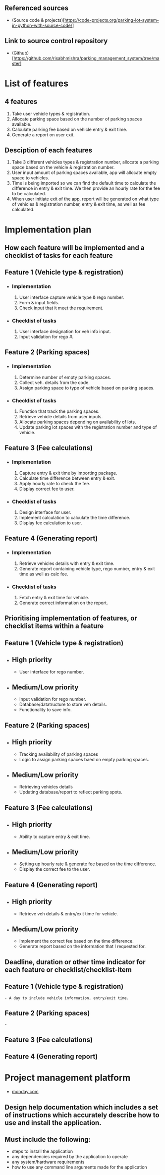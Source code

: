 ## Referenced sources
- (Source code & projects)[https://code-projects.org/parking-lot-system-in-python-with-source-code/]

## Link to source control repository
- (Github)[https://github.com/risabhmishra/parking_management_system/tree/master]

# List of features
## 4 features
1. Take user vehicle types & registration.
2. Allocate parking space based on the number of parking spaces available.
3. Calculate parking fee based on vehicle entry & exit time.
4. Generate a report on user exit.

## Desciption of each features
1. Take 3 different vehicles types & registration number, allocate a parking space based on the vehicle & registration number.
2. User input amount of parking spaces available, app will allocate empty space to vehicles.
3. Time is being imported so we can find the default time to calculate the difference in entry & exit time. We then provide an hourly rate for the fee to be calculated.
4. When user initiate exit of the app, report will be generated on what type of vehicles & registration number, entry & exit time, as well as fee calculated.

# Implementation plan
## How each feature will be implemented and a checklist of tasks for each feature

## Feature 1 (Vehicle type & registration)
- ### Implementation
    1. User interface capture vehicle type & rego number.
    2. Form & input fields.
    3. Check input that it meet the requirement.

- ### Checklist of tasks
    1. User interface designation for veh info input.
    2. Input validation for rego #.

## Feature 2 (Parking spaces)
- ### Implementation
    1. Determine number of empty parking spaces.
    2. Collect veh. details from the code.
    3. Assign parking space to type of vehicle based on parking spaces.

- ### Checklist of tasks
    1. Function that track the parking spaces.
    2. Retrieve vehicle details from user inputs.
    3. Allocate parking spaces depending on availability of lots.
    4. Update parking lot spaces with the registration number and type of vehicle.

## Feature 3 (Fee calculations)
- ### Implementation
    1. Capture entry & exit time by importing package.
    2. Calculate time difference between entry & exit.
    3. Apply hourly rate to check the fee.
    4. Display correct fee to user.

- ### Checklist of tasks
    1. Design interface for user.
    2. Implement calculation to calculate the time difference.
    3. Display fee calculation to user.

## Feature 4 (Generating report)
- ### Implementation
    1. Retrieve vehicles details with entry & exit time.
    2. Generate report containing vehicle type, rego number, entry & exit time as well as calc fee.

- ### Checklist of tasks
    1. Fetch entry & exit time for vehicle.
    2. Generate correct information on the report.
    
## Prioritising implementation of features, or checklist items within a feature
## Feature 1 (Vehicle type & registration)
 - ## High priority
    - User interface for rego number.

 - ## Medium/Low priority
    - Input validation for rego number.
    - Database/datatructure to store veh details.
    - Functionality to save info.

## Feature 2 (Parking spaces)
 - ## High priority
    - Tracking availability of parking spaces
    - Logic to assign parking spaces baed on empty parking spaces.

 - ## Medium/Low priority
    - Retrieving vehicles details
    - Updating database/report to reflect parking spots.

## Feature 3 (Fee calculations)
 - ## High priority
    - Ability to capture entry & exit time.

 - ## Medium/Low priority
    - Setting up hourly rate & generate fee based on the time difference.
    - Display the correct fee to the user.

## Feature 4 (Generating report)
 - ## High priority
    - Retrieve veh details & entry/exit time for vehicle.

 - ## Medium/Low priority
    - Implement the correct fee based on the time difference.
    - Generate report based on the information that I requested for.


## Deadline, duration or other time indicator for each feature or checklist/checklist-item
## Feature 1 (Vehicle type & registration)
    - A day to include vehicle information, entry/exit time.
## Feature 2 (Parking spaces)
    - 
## Feature 3 (Fee calculations)

## Feature 4 (Generating report)



# Project management platform
 - [monday.com](https://jit74683.monday.com/boards/1804902174)


## Design help documentation which includes a set of instructions which accurately describe how to use and install the application.
 ## Must include the following:
- steps to install the application
- any dependencies required by the application to operate
- any system/hardware requirements
- how to use any command line arguments made for the application

 